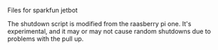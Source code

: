 Files for sparkfun jetbot

The shutdown script is modified from the raasberry pi one.
It's experimental, and it may or may not cause random shutdowns due to problems with the pull up.

